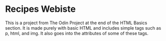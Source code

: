 # Recipes Webiste

This is a project from The Odin Project at the end of the HTML Basics section.
It is made purely with basic HTML and includes simple tags such as p, html,
and img. It also goes into the attributes of some of these tags.
